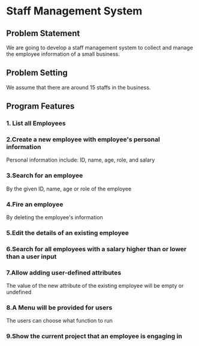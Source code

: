 # Staff Management System
## Problem Statement
We are going to develop a staff management system to collect and manage the employee information of a small business.
## Problem Setting
We assume that there are around 15 staffs in the business.
## Program Features
### 1. List all Employees
### 2.Create a new employee with employee's personal information
Personal information include: ID, name, age, role, and salary
### 3.Search for an employee 
By the given ID, name, age or role of the employee
### 4.Fire an employee
By deleting the employee's information
### 5.Edit the details of an existing employee
### 6.Search for all employees with a salary higher than or lower than a user input
### 7.Allow adding user-defined attributes
The value of the new attribute of the existing employee will be empty or undefined
### 8.A Menu will be provided for users
The users can choose what function to run 
### 9.Show the current project that an employee is engaging in

